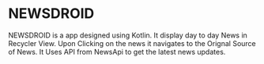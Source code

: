 # NEWSDROID
NEWSDROID is a app designed using Kotlin. It display day to day News in Recycler View. Upon Clicking on the news it navigates to the Orignal Source of News. It Uses API from NewsApi to get the latest news updates.
